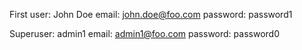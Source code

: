 First user: John Doe
email: john.doe@foo.com
password: password1

Superuser: admin1
email: admin1@foo.com
password: password0
